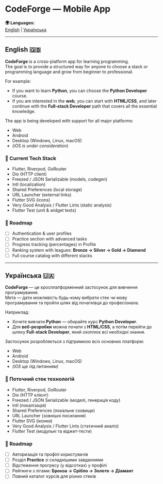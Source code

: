 # CodeForge — Mobile App

**🌍 Languages:**  
[English](#english-) | [Українська](#українська-)

---

## English 🇬🇧

**CodeForge** is a cross-platform app for learning programming.  
The goal is to provide a structured way for anyone to choose a stack or programming language and grow from beginner to professional.

For example:  
- If you want to learn **Python**, you can choose the **Python Developer** course.  
- If you are interested in the **web**, you can start with **HTML/CSS**, and later continue with the **Full-stack Developer** path that covers all the essential knowledge.  

The app is being developed with support for all major platforms:  
- Web  
- Android  
- Desktop (Windows, Linux, macOS)  
- *(iOS is under consideration)*  

### 🚀 Current Tech Stack
- Flutter, Riverpod, GoRouter  
- Dio (HTTP client)  
- Freezed / JSON Serializable (models, codegen)  
- Intl (localization)  
- Shared Preferences (local storage)  
- URL Launcher (external links)  
- Flutter SVG (icons)  
- Very Good Analysis / Flutter Lints (static analysis)  
- Flutter Test (unit & widget tests)  

### 📌 Roadmap
- [ ] Authentication & user profiles  
- [ ] Practice section with advanced tasks  
- [ ] Progress tracking (percentages) in Profile  
- [ ] Ranking system with leagues: **Bronze → Silver → Gold → Diamond**  
- [ ] Full course catalog with different stacks  

---

## Українська 🇺🇦

**CodeForge** — це кросплатформенний застосунок для вивчення програмування.  
Мета — дати можливість будь-кому вибрати стек чи мову програмування та пройти шлях від початківця до професіонала.

Наприклад:  
- Хочете вивчати **Python** — обирайте курс **Python Developer**.  
- Для **веб-розробки** можна почати з **HTML/CSS**, а потім перейти до шляху **Full-stack Developer**, який охоплює всі необхідні знання.  

Застосунок розробляється з підтримкою всіх основних платформ:  
- Web  
- Android  
- Desktop (Windows, Linux, macOS)  
- *(iOS ще під питанням)*  

### 🚀 Поточний стек технологій
- Flutter, Riverpod, GoRouter  
- Dio (HTTP клієнт)  
- Freezed / JSON Serializable (моделі, генерація коду)  
- Intl (локалізація)  
- Shared Preferences (локальне сховище)  
- URL Launcher (зовнішні посилання)  
- Flutter SVG (іконки)  
- Very Good Analysis / Flutter Lints (статичний аналіз)  
- Flutter Test (модульні та віджет-тести)  

### 📌 Roadmap
- [ ] Авторизація та профілі користувачів  
- [ ] Розділ **Practice** зі складнішими завданнями  
- [ ] Відстеження прогресу (у відсотках) у профілі  
- [ ] Рейтинги з лігами: **Бронза → Срібло → Золото → Діамант**  
- [ ] Повний каталог курсів для різних стеків  
